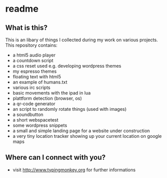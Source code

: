 readme
====

What is this?
----
 
This is an libary of things I collected during my work on various projects. This repository contains:
* a html5 audio player
* a countdown script
* a css reset used e.g. developing wordpress themes
* my espresso themes
* floating text with html5
* an example of humans.txt
* various irc scripts
* basic movements with the ipad in lua
* plattform detection (browser, os)
* a qr-code generator
* an script to randomly rotate things (used with images)
* a soundbutton
* a short webspacetest
* some wordpress snippets
* a small and simple landing page for a website under construction
* a very tiny location tracker showing up your current location on google maps


Where can I connect with you?
----

* visit <http://www.typingmonkey.org> for further informations
